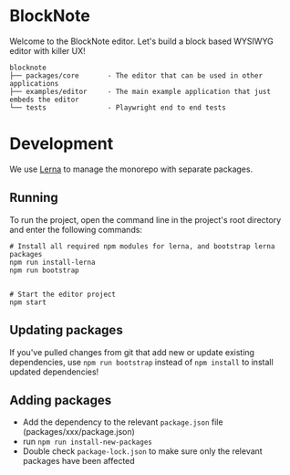 # BlockNote

Welcome to the BlockNote editor. Let's build a block based WYSIWYG editor with killer UX!

```
blocknote
├── packages/core       - The editor that can be used in other applications
├── examples/editor     - The main example application that just embeds the editor
└── tests               - Playwright end to end tests
```

# Development

We use [Lerna](https://lerna.js.org/) to manage the monorepo with separate packages.

## Running

To run the project, open the command line in the project's root directory and enter the following commands:

    # Install all required npm modules for lerna, and bootstrap lerna packages
    npm run install-lerna
    npm run bootstrap


    # Start the editor project
    npm start

## Updating packages

If you've pulled changes from git that add new or update existing dependencies, use `npm run bootstrap` instead of `npm install` to install updated dependencies!

## Adding packages

- Add the dependency to the relevant `package.json` file (packages/xxx/package.json)
- run `npm run install-new-packages`
- Double check `package-lock.json` to make sure only the relevant packages have been affected

